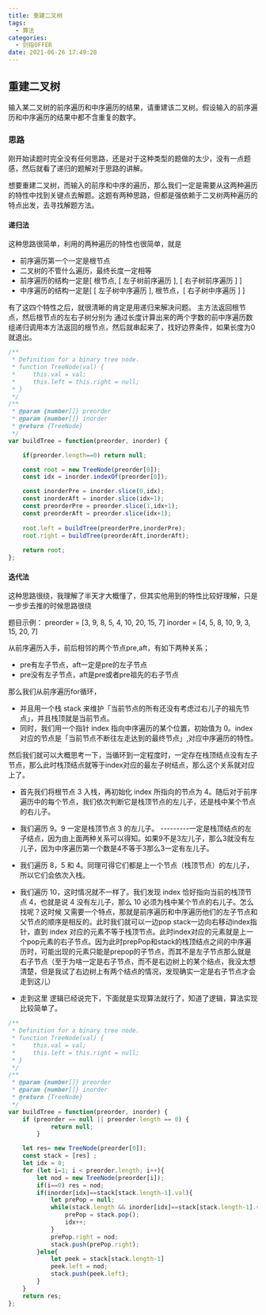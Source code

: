 ```yaml
---
title: 重建二叉树
tags:
  - 算法
categories:
  - 剑指OFFER
date: 2021-06-26 17:49:28
---
```


## 重建二叉树
输入某二叉树的前序遍历和中序遍历的结果，请重建该二叉树。假设输入的前序遍历和中序遍历的结果中都不含重复的数字。
### 思路  
刚开始读题时完全没有任何思路，还是对于这种类型的题做的太少，没有一点题感，然后就看了递归的题解对于思路的讲解。  

想要重建二叉树，而输入的前序和中序的遍历，那么我们一定是需要从这两种遍历的特性中找到关键点去解题。这题有两种思路，但都是强依赖于二叉树两种遍历的特点出发，去寻找解题方法。

#### 递归法
这种思路很简单，利用的两种遍历的特性也很简单，就是
* 前序遍历第一个一定是根节点
* 二叉树的不管什么遍历，最终长度一定相等
* 前序遍历的结构一定是[ 根节点, [ 左子树前序遍历 ], [ 右子树前序遍历 ] ]
* 中序遍历的结构一定是[ [ 左子树中序遍历 ], 根节点，[ 右子树中序遍历 ] ]

有了这四个特性之后，就很清晰的肯定是用递归来解决问题。 
主方法返回根节点，然后根节点的左右子树分别为 通过长度计算出来的两个字数的前中序遍历数组递归调用本方法返回的根节点，然后就串起来了，找好边界条件，如果长度为0就退出。

```javascript
/**
 * Definition for a binary tree node.
 * function TreeNode(val) {
 *     this.val = val;
 *     this.left = this.right = null;
 * }
 */
/**
 * @param {number[]} preorder
 * @param {number[]} inorder
 * @return {TreeNode}
 */
var buildTree = function(preorder, inorder) {   

    if(preorder.length==0) return null;

    const root = new TreeNode(preorder[0]);
    const idx = inorder.indexOf(preorder[0]);

    const inorderPre = inorder.slice(0,idx);
    const inorderAft = inorder.slice(idx+1);
    const preorderPre = preorder.slice(1,idx+1);
    const preorderAft = preorder.slice(idx+1);
    
    root.left = buildTree(preorderPre,inorderPre);
    root.right = buildTree(preorderAft,inorderAft);
    
    return root;
};
```

#### 迭代法

这种思路很绕，我理解了半天才大概懂了，但其实他用到的特性比较好理解，只是一步步去推的时候思路很绕

题目示例：
preorder = [3, 9, 8, 5, 4, 10, 20, 15, 7]
inorder = [4, 5, 8, 10, 9, 3, 15, 20, 7]

从前序遍历入手，前后相邻的两个节点pre,aft，有如下两种关系；
* pre有左子节点，aft一定是pre的左子节点
* pre没有左子节点，aft是pre或者pre祖先的右子节点

那么我们从前序遍历for循环，
* 并且用一个栈 stack 来维护「当前节点的所有还没有考虑过右儿子的祖先节点」，并且栈顶就是当前节点。
* 同时，我们用一个指针 index 指向中序遍历的某个位置，初始值为 0。index 对应的节点是「当前节点不断往左走达到的最终节点」,对应中序遍历的特性。

然后我们就可以大概思考一下，当循环到一定程度时，一定存在栈顶结点没有左子节点，那么此时栈顶结点就等于index对应的最左子树结点，那么这个关系就对应上了。  

* 首先我们将根节点 3 入栈，再初始化 index 所指向的节点为 4。随后对于前序遍历中的每个节点，我们依次判断它是栈顶节点的左儿子，还是栈中某个节点的右儿子。   

* 我们遍历 9。9 一定是栈顶节点 3 的左儿子。 ---------一定是栈顶结点的左子结点，因为由上面两种关系可以得知。如果9不是3左儿子，那么3就没有左儿子，因为中序遍历第一个数是4不等于3那么3一定有左儿子。
* 我们遍历 8，5 和 4。同理可得它们都是上一个节点（栈顶节点）的左儿子，所以它们会依次入栈。
* 我们遍历 10，这时情况就不一样了。我们发现 index 恰好指向当前的栈顶节点 4，也就是说 4 没有左儿子，那么 10 必须为栈中某个节点的右儿子。怎么找呢？这时候 又需要一个特点，那就是前序遍历和中序遍历他们的左子节点和父节点的顺序是相反的。此时我们就可以一边pop stack一边向右移动index指针，直到 index 对应的元素不等于栈顶节点。此时index对应的元素就是上一个pop元素的右子节点。因为此时prepPop和stack的栈顶结点之间的中序遍历时，可能出现的元素只能是prepop的子节点，而其不是左子节点那么就是右子节点（至于为啥一定是右子节点，而不是右边树上的某个结点，我没太想清楚，但是我试了右边树上有两个结点的情况，发现确实一定是右子节点才会走到这儿）
* 走到这里 逻辑已经说完下，下面就是实现算法就行了，知道了逻辑，算法实现比较简单了。
```javascript
/**
 * Definition for a binary tree node.
 * function TreeNode(val) {
 *     this.val = val;
 *     this.left = this.right = null;
 * }
 */
/**
 * @param {number[]} preorder
 * @param {number[]} inorder
 * @return {TreeNode}
 */
var buildTree = function(preorder, inorder) {
    if (preorder == null || preorder.length == 0) {
            return null;
        }

    let res= new TreeNode(preorder[0]);
    const stack = [res] ;
    let idx = 0;
    for (let i=1; i < preorder.length; i++){
        let nod = new TreeNode(preorder[i]);
        if(i==0) res = nod; 
        if(inorder[idx]==stack[stack.length-1].val){
            let prePop = null;
            while(stack.length && inorder[idx]==stack[stack.length-1].val){
                prePop = stack.pop();
                idx++;
            }
            prePop.right = nod;
            stack.push(prePop.right);
        }else{
            let peek = stack[stack.length-1]
            peek.left = nod;
            stack.push(peek.left);
        }
    }
    return res;
};
```


